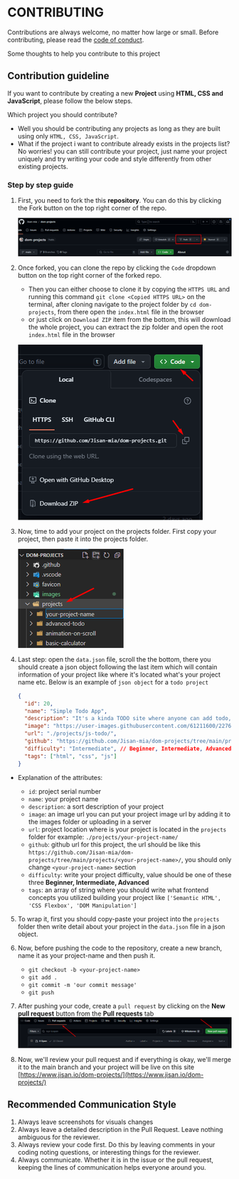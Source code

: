 # CONTRIBUTING

Contributions are always welcome, no matter how large or small. Before contributing,
please read the [code of conduct](CODE_OF_CONDUCT.md).

Some thoughts to help you contribute to this project

## Contribution guideline

If you want to contribute by creating a new **Project** using **HTML, CSS and JavaScript**, please follow the below steps.

Which project you should contribute?

- Well you should be contributing any projects as long as they are built using only `HTML, CSS, JavaScript`.
- What if the project i want to contribute already exists in the projects list? No worries! you can still contribute your project, just name your project uniquely and try writing your code and style differently from other existing projects.

### Step by step guide

1. First, you need to fork the this **repository**. You can do this by clicking the Fork button on the top right corner of the repo.

   ![fork repo instruction](./images/fork.png)

2. Once forked, you can clone the repo by clicking the `Code` dropdown button on the top right corner of the forked repo.

   - Then you can either choose to clone it by copying the `HTTPS URL` and running this command `git clone <Copied HTTPS URL>` on the terminal, after cloning navigate to the project folder by `cd dom-projects`, from there open the `index.html` file in the browser
   - or just click on `Download ZIP` item from the bottom, this will download the whole project, you can extract the zip folder and open the root `index.html` file in the browser

   ![clone repo instruction](./images/clone.png)

3. Now, time to add your project on the projects folder. First copy your project, then paste it into the projects folder.

   ![project add instruction](./images/project-add.png)

4. Last step: open the `data.json` file, scroll the the bottom, there you should create a json object following the last item which will contain information of your project like where it's located what's your project name etc. Below is an example of `json object` for a `todo project`
   ```json
   {
     "id": 20,
     "name": "Simple Todo App",
     "description": "It's a kinda TODO site where anyone can add todo, complete, and delete them. I've worked with the date object too in this project.",
     "image": "https://user-images.githubusercontent.com/61211600/227636791-d716e1ba-03b3-4791-9b87-4dee1417b68c.png",
     "url": "./projects/js-todo/",
     "github": "https://github.com/Jisan-mia/dom-projects/tree/main/projects/js-todo/",
     "difficulty": "Intermediate", // Beginner, Intermediate, Advanced
     "tags": ["html", "css", "js"]
   }
   ```

- Explanation of the attributes:

  - `id`: project serial number
  - `name`: your project name
  - `description`: a sort description of your project
  - `image`: an image url you can put your project image url by adding it to the images folder or uploading in a server
  - `url`: project location where is your project is located in the `projects` folder for example: `./projects/your-project-name/`
  - `github`: github url for this project, the url should be like this `https://github.com/Jisan-mia/dom-projects/tree/main/projects/<your-project-name>/`, you should only change `<your-project-name>` section
  - `difficulty`: write your project difficulty, value should be one of these three **Beginner, Intermediate, Advanced**
  - `tags`: an array of string where you should write what frontend concepts you utilized building your project like `['Semantic HTML', 'CSS Flexbox', 'DOM Manipulation']`

5. To wrap it, first you should copy-paste your project into the `projects` folder then write detail about your project in the `data.json` file in a json object.

6. Now, before pushing the code to the repository, create a new branch, name it as your project-name and then push it.
   - `git checkout -b <your-project-name>`
   - `git add .`
   - `git commit -m 'our commit message'`
   - `git push`
7. After pushing your code, create a `pull request` by clicking on the **New pull request** button from the **Pull requests** tab
   ![pull request instruction](./images/pr.png)

8. Now, we'll review your pull request and if everything is okay, we'll merge it to the main branch and your project will be live on this site [https://www.jisan.io/dom-projects/](https://www.jisan.io/dom-projects/)

## Recommended Communication Style

1. Always leave screenshots for visuals changes
1. Always leave a detailed description in the Pull Request. Leave nothing ambiguous for the reviewer.
1. Always review your code first. Do this by leaving comments in your coding noting questions, or interesting things for the reviewer.
1. Always communicate. Whether it is in the issue or the pull request, keeping the lines of communication helps everyone around you.
